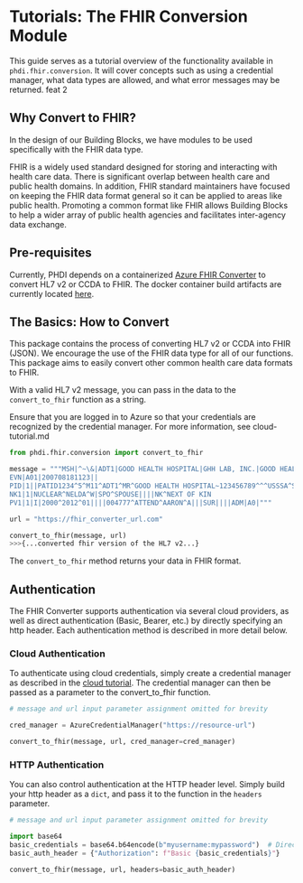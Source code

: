# Tutorials: The FHIR Conversion Module

This guide serves as a tutorial overview of the functionality available in `phdi.fhir.conversion`. It will cover concepts such as using a credential manager, what data types are allowed, and what error messages may be returned.
feat 2

## Why Convert to FHIR?

In the design of our Building Blocks, we have modules to be used specifically with the FHIR data type.

FHIR is a widely used standard designed for storing and interacting with health care data. There is significant overlap between health care and public health domains. In addition, FHIR standard maintainers have focused on keeping the FHIR data format general so it can be applied to areas like public health. Promoting a common format like FHIR allows Building Blocks to help a wider array of public health agencies and facilitates inter-agency data exchange.

## Pre-requisites

Currently, PHDI depends on a containerized [Azure FHIR Converter](https://github.com/microsoft/FHIR-Converter) to convert HL7 v2 or CCDA to FHIR. The docker container build artifacts are currently located [here](https://github.com/CDCgov/phdi-google-cloud/tree/main/cloud-run/fhir-converter).

[//]: # "TODO The cloud converter containerized solution and its documentation will move to the PHDI library, but this migration hasn't been completed yet. Once the container has been migrated, this will need to be updated to point to the correct location."

## The Basics: How to Convert

This package contains the process of converting HL7 v2 or CCDA into FHIR (JSON). We encourage the use of the FHIR data type for all of our functions. This package aims to easily convert other common health care data formats to FHIR.

With a valid HL7 v2 message, you can pass in the data to the `convert_to_fhir` function as a string.

Ensure that you are logged in to Azure so that your credentials are recognized by the credential manager. For more information, see cloud-tutorial.md

```python
from phdi.fhir.conversion import convert_to_fhir

message = """MSH|^~\&|ADT1|GOOD HEALTH HOSPITAL|GHH LAB, INC.|GOOD HEALTH HOSPITAL|198808181126|SECURITY|ADT^A01^ADT_A01|MSG00001|P|2.8||
EVN|A01|200708181123||
PID|1||PATID1234^5^M11^ADT1^MR^GOOD HEALTH HOSPITAL~123456789^^^USSSA^SS||EVERYMAN^ADAM^A^III||19610615|M||C|2222 HOME STREET^^GREENSBORO^NC^27401-1020|GL|(555) 555-2004|(555)555-2004||S||PATID12345001^2^M10^ADT1^AN^A|444333333|987654^NC|
NK1|1|NUCLEAR^NELDA^W|SPO^SPOUSE||||NK^NEXT OF KIN
PV1|1|I|2000^2012^01||||004777^ATTEND^AARON^A|||SUR||||ADM|A0|"""

url = "https://fhir_converter_url.com"

convert_to_fhir(message, url)
>>>{...converted fhir version of the HL7 v2...}
```

The `convert_to_fhir` method returns your data in FHIR format.

## Authentication

The FHIR Converter supports authentication via several cloud providers, as well as direct authentication (Basic, Bearer, etc.) by directly specifying an http header. Each authentication method is described in more detail below.

### Cloud Authentication

To authenticate using cloud credentials, simply create a credential manager as described in the [cloud tutorial](cloud-tutorial.md). The credential manager can then be passed as a parameter to the convert_to_fhir function.

```python
# message and url input parameter assignment omitted for brevity

cred_manager = AzureCredentialManager("https://resource-url")

convert_to_fhir(message, url, cred_manager=cred_manager)
```

### HTTP Authentication

You can also control authentication at the HTTP header level. Simply build your http header as a `dict`, and pass it to the function in the `headers` parameter.

```python
# message and url input parameter assignment omitted for brevity

import base64
basic_credentials = base64.b64encode(b"myusername:mypassword")  # Direct password assignment shown for simplicity. Passwords should not be directly placed in code.
basic_auth_header = {"Authorization": f"Basic {basic_credentials}"}

convert_to_fhir(message, url, headers=basic_auth_header)
```
